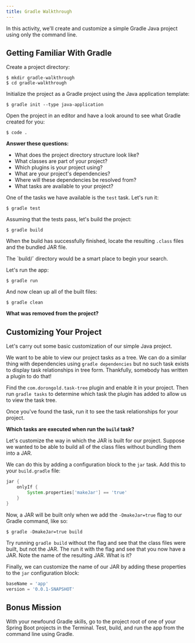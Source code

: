 ```yaml
---
title: Gradle Walkthrough
---
```


In this activity, we'll create and customize a simple Gradle Java project using only the command line.

## Getting Familiar With Gradle

Create a project directory:

```nohighlight
$ mkdir gradle-walkthrough
$ cd gradle-walkthrough
```

Initialize the project as a Gradle project using the Java application template:

```nohighlight
$ gradle init --type java-application
```

Open the project in an editor and have a look around to see what Gradle created for you:

```nohighlight
$ code .
```

**Answer these questions:**

- What does the project directory structure look like?
- What classes are part of your project?
- Which plugins is your project using?
- What are your project's dependencies?
- Where will these dependencies be resolved from?
- What tasks are available to your project?

One of the tasks we have available is the `test` task. Let's run it:

```nohighlight
$ gradle test
```

Assuming that the tests pass, let's build the project:

```nohighlight
$ gradle build
```

When the build has successfully finished, locate the resulting `.class` files and the bundled JAR file.

<aside class="aside-hint" markdown="1">
The `build/` directory would be a smart place to begin your search.
</aside>

Let's run the app:

```nohighlight
$ gradle run
```

And now clean up all of the built files:

```nohighlight
$ gradle clean
```

**What was removed from the project?**

## Customizing Your Project

Let's carry out some basic customization of our simple Java project.

We want to be able to view our project tasks as a tree. We can do a similar thing with dependencies using `gradle dependencies` but no such task exists to display task relationships in tree form. Thankfully, somebody has written a plugin to do that!

Find the `com.dorongold.task-tree` plugin and enable it in your project. Then run `gradle tasks` to determine which task the plugin has added to allow us to view the task tree.

Once you've found the task, run it to see the task relationships for your project.

**Which tasks are executed when run the `build` task?**

Let's customize the way in which the JAR is built for our project. Suppose we wanted to be able to build all of the class files without bundling them into a JAR.

We can do this by adding a configuration block to the `jar` task. Add this to your `build.gradle` file:

```groovy
jar {
    onlyIf {
        System.properties['makeJar'] == 'true'
    }
}
```

Now, a JAR will be built only when we add the `-DmakeJar=true` flag to our Gradle command, like so:

```nohighlight
$ gradle -DmakeJar=true build
```

Try running `gradle build` without the flag and see that the class files were built, but not the JAR. The run it with the flag and see that you now have a JAR. Note the name of the resulting JAR. What is it?

Finally, we can customize the name of our JAR by adding these properties to the `jar` configuration block:

```groovy
baseName = 'app'
version = '0.0.1-SNAPSHOT'
```

## Bonus Mission

With your newfound Gradle skills, go to the project root of one of your Spring Boot projects in the Terminal. Test, build, and run the app from the command line using Gradle.
